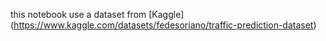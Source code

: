 this notebook use a dataset from [Kaggle] (https://www.kaggle.com/datasets/fedesoriano/traffic-prediction-dataset)
